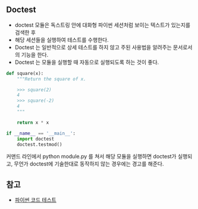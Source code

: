 ## Doctest

- doctest 모듈은 독스트링 안에 대화형 파이썬 세션처럼 보이는 텍스트가 있는지를 검색한 후
- 해당 세션들을 실행하여 테스트를 수행한다.
- Doctest 는 일반적으로 상세 테스트를 하지 않고 주된 사용법을 알려주는 문서로서의 기능을 한다.
- Doctest 는 모듈을 실행할 때 자동으로 실행되도록 하는 것이 좋다.
  

``` python
def square(x):
    """Return the square of x.

    >>> square(2)
    4
    >>> square(-2)
    4
    """

    return x * x

if __name__ == '__main__':
    import doctest
    doctest.testmod()
```

커맨드 라인에서 python module.py 를 쳐서 해당 모듈을 실행하면 doctest가 실행되고, 무언가 doctest에 기술한대로 동작하지 않는 경우에는 경고를 해준다.


## 참고
* [파이썬 코드 테스트](https://python-guide-kr.readthedocs.io/ko/latest/writing/tests.html)